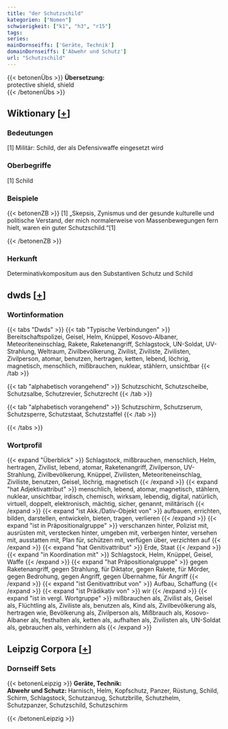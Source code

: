 ```yaml
---
title: "der Schutzschild"
kategorien: ["Nomen"]
schwierigkeit: ["k1", "h3", "r15"]
tags:
series:
mainDornseiffs: ['Geräte, Technik']
domainDornseiffs: ['Abwehr und Schutz']
url: "Schutzschild"
---
```


{{< betonenÜbs >}}
**Übersetzung:**  
protective shield, shield  
{{< /betonenÜbs >}}

## Wiktionary [[+](https://de.wiktionary.org/wiki/Schutzschild)]

### Bedeutungen
[1] Militär: Schild, der als Defensivwaffe eingesetzt wird  

### Oberbegriffe
[1] Schild  

### Beispiele
{{< betonenZB >}}
[1] „Skepsis, Zynismus und der gesunde kulturelle und politische Verstand, der mich normalerweise von Massenbewegungen fern hielt, waren ein guter Schutzschild.“[1]  

{{< /betonenZB >}}
### Herkunft
Determinativkompositum aus den Substantiven Schutz und Schild  



## dwds [[+](https://www.dwds.de/wb/Schutzschild)]

### Wortinformation
{{< tabs "Dwds" >}}
{{< tab "Typische Verbindungen" >}}
Bereitschaftspolizei, Geisel, Helm, Knüppel, Kosovo-Albaner, Meteoriteneinschlag, Rakete, Raketenangriff, Schlagstock, UN-Soldat, UV-Strahlung, Weltraum, Zivilbevölkerung, Zivilist, Ziviliste, Zivilisten, Zivilperson, atomar, benutzen, hertragen, ketten, lebend, löchrig, magnetisch, menschlich, mißbrauchen, nuklear, stählern, unsichtbar
{{< /tab >}}

{{< tab "alphabetisch vorangehend" >}}
Schutzschicht, Schutzscheibe, Schutzsalbe, Schutzrevier, Schutzrecht
{{< /tab >}}

{{< tab "alphabetisch vorangehend" >}}
Schutzschirm, Schutzserum, Schutzsperre, Schutzstaat, Schutzstaffel
{{< /tab >}}

{{< /tabs >}}

### Wortprofil
{{< expand "Überblick" >}} Schlagstock, mißbrauchen, menschlich, Helm, hertragen, Zivilist, lebend, atomar, Raketenangriff, Zivilperson, UV-Strahlung, Zivilbevölkerung, Knüppel, Zivilisten, Meteoriteneinschlag, Ziviliste, benutzen, Geisel, löchrig, magnetisch {{< /expand >}}
{{< expand "hat Adjektivattribut" >}} menschlich, lebend, atomar, magnetisch, stählern, nuklear, unsichtbar, irdisch, chemisch, wirksam, lebendig, digital, natürlich, virtuell, doppelt, elektronisch, mächtig, sicher, genannt, militärisch {{< /expand >}}
{{< expand "ist Akk./Dativ-Objekt von" >}} aufbauen, errichten, bilden, darstellen, entwickeln, bieten, tragen, verlieren {{< /expand >}}
{{< expand "ist in Präpositionalgruppe" >}} verschanzen hinter, Polizist mit, ausrüsten mit, verstecken hinter, umgeben mit, verbergen hinter, versehen mit, ausstatten mit, Plan für, schützen mit, verfügen über, verzichten auf {{< /expand >}}
{{< expand "hat Genitivattribut" >}} Erde, Staat {{< /expand >}}
{{< expand "in Koordination mit" >}} Schlagstock, Helm, Knüppel, Geisel, Waffe {{< /expand >}}
{{< expand "hat Präpositionalgruppe" >}} gegen Raketenangriff, gegen Strahlung, für Diktator, gegen Rakete, für Mörder, gegen Bedrohung, gegen Angriff, gegen Übernahme, für Angriff {{< /expand >}}
{{< expand "ist Genitivattribut von" >}} Aufbau, Schaffung {{< /expand >}}
{{< expand "ist Prädikativ von" >}} wir {{< /expand >}}
{{< expand "ist in vergl. Wortgruppe" >}} mißbrauchen als, Zivilist als, Geisel als, Flüchtling als, Ziviliste als, benutzen als, Kind als, Zivilbevölkerung als, hertragen wie, Bevölkerung als, Zivilperson als, Mißbrauch als, Kosovo-Albaner als, festhalten als, ketten als, aufhalten als, Zivilisten als, UN-Soldat als, gebrauchen als, verhindern als {{< /expand >}}

## Leipzig Corpora [[+](https://corpora.uni-leipzig.de/en/res?word=Schutzschild&corpusId=deu_newscrawl-public_2018)]

### Dornseiff Sets
{{< betonenLeipzig >}}
**Geräte, Technik:**  
**Abwehr und Schutz:** Harnisch, Helm, Kopfschutz, Panzer, Rüstung, Schild, Schirm, Schlagstock, Schutzanzug, Schutzbrille, Schutzhelm, Schutzpanzer, Schutzschild, Schutzschirm  

{{< /betonenLeipzig >}}
